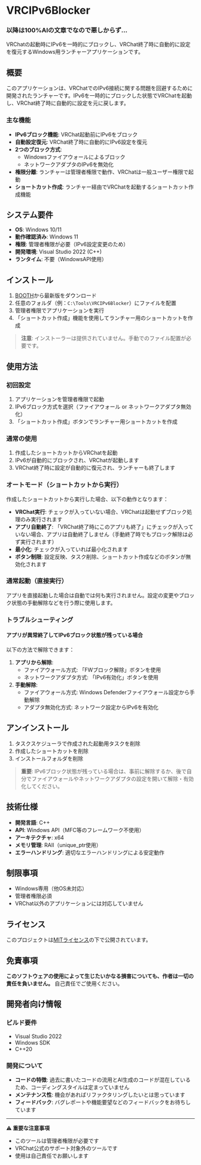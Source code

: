 # VRCIPv6Blocker

### 以降は100%AIの文章でなので悪しからず... ###

VRChatの起動時にIPv6を一時的にブロックし、VRChat終了時に自動的に設定を復元するWindows用ランチャーアプリケーションです。

## 概要

このアプリケーションは、VRChatでのIPv6接続に関する問題を回避するために開発されたランチャーです。IPv6を一時的にブロックした状態でVRChatを起動し、VRChat終了時に自動的に設定を元に戻します。

### 主な機能

- **IPv6ブロック機能**: VRChat起動前にIPv6をブロック
- **自動設定復元**: VRChat終了時に自動的にIPv6設定を復元
- **2つのブロック方式**:
  - Windowsファイアウォールによるブロック
  - ネットワークアダプタのIPv6を無効化
- **権限分離**: ランチャーは管理者権限で動作、VRChatは一般ユーザー権限で起動
- **ショートカット作成**: ランチャー経由でVRChatを起動するショートカット作成機能

## システム要件

- **OS**: Windows 10/11
- **動作確認済み**: Windows 11
- **権限**: 管理者権限が必要（IPv6設定変更のため）
- **開発環境**: Visual Studio 2022 (C++)
- **ランタイム**: 不要（WindowsAPI使用）

## インストール

1. [BOOTH](https://scrapbox.booth.pm/items/7335888)から最新版をダウンロード
2. 任意のフォルダ（例：`C:\Tools\VRCIPv6Blocker`）にファイルを配置
3. 管理者権限でアプリケーションを実行
4. 「ショートカット作成」機能を使用してランチャー用のショートカットを作成

> **注意**: インストーラーは提供されていません。手動でのファイル配置が必要です。

## 使用方法

### 初回設定

1. アプリケーションを管理者権限で起動
2. IPv6ブロック方式を選択（ファイアウォール or ネットワークアダプタ無効化）
3. 「ショートカット作成」ボタンでランチャー用ショートカットを作成

### 通常の使用

1. 作成したショートカットからVRChatを起動
2. IPv6が自動的にブロックされ、VRChatが起動します
3. VRChat終了時に設定が自動的に復元され、ランチャーも終了します

### オートモード（ショートカットから実行）

作成したショートカットから実行した場合、以下の動作となります：

- **VRChat実行**: チェックが入っていない場合、VRChatは起動せずブロック処理のみ実行されます
- **アプリ自動終了**: 「VRChat終了時にこのアプリも終了」にチェックが入っていない場合、アプリは自動終了しません（手動終了時でもブロック解除は必ず実行されます）
- **最小化**: チェックが入っていれば最小化されます
- **ボタン制限**: 設定反映、タスク削除、ショートカット作成などのボタンが無効化されます

### 通常起動（直接実行）

アプリを直接起動した場合は自動では何も実行されません。設定の変更やブロック状態の手動解除などを行う際に使用します。

### トラブルシューティング

#### アプリが異常終了してIPv6ブロック状態が残っている場合

以下の方法で解除できます：

1. **アプリから解除**: 
   - ファイアウォール方式: 「FWブロック解除」ボタンを使用
   - ネットワークアダプタ方式: 「IPv6有効化」ボタンを使用
2. **手動解除**: 
   - ファイアウォール方式: Windows Defenderファイアウォール設定から手動解除
   - アダプタ無効化方式: ネットワーク設定からIPv6を有効化

## アンインストール

1. タスクスケジューラで作成された起動用タスクを削除
2. 作成したショートカットを削除
3. インストールフォルダを削除

> **重要**: IPv6ブロック状態が残っている場合は、事前に解除するか、後で自分でファイアウォールやネットワークアダプタの設定を開いて解除・有効化してください。

## 技術仕様

- **開発言語**: C++
- **API**: Windows API（MFC等のフレームワーク不使用）
- **アーキテクチャ**: x64
- **メモリ管理**: RAII（unique_ptr使用）
- **エラーハンドリング**: 適切なエラーハンドリングによる安定動作

## 制限事項

- Windows専用（他OS未対応）
- 管理者権限必須
- VRChat以外のアプリケーションには対応していません

## ライセンス

このプロジェクトは[MITライセンス](LICENSE)の下で公開されています。

## 免責事項

**このソフトウェアの使用によって生じたいかなる損害についても、作者は一切の責任を負いません。**
自己責任でご使用ください。

## 開発者向け情報

### ビルド要件

- Visual Studio 2022
- Windows SDK
- C++20

### 開発について

- **コードの特徴**: 過去に書いたコードの流用とAI生成のコードが混在しているため、コーディングスタイルは定まっていません
- **メンテナンス性**: 機会があればリファクタリングしたいとは思っています
- **フィードバック**: バグレポートや機能要望などのフィードバックをお待ちしています

---

**⚠️ 重要な注意事項**
- このツールは管理者権限が必要です
- VRChat公式のサポート対象外のツールです
- 使用は自己責任でお願いします
